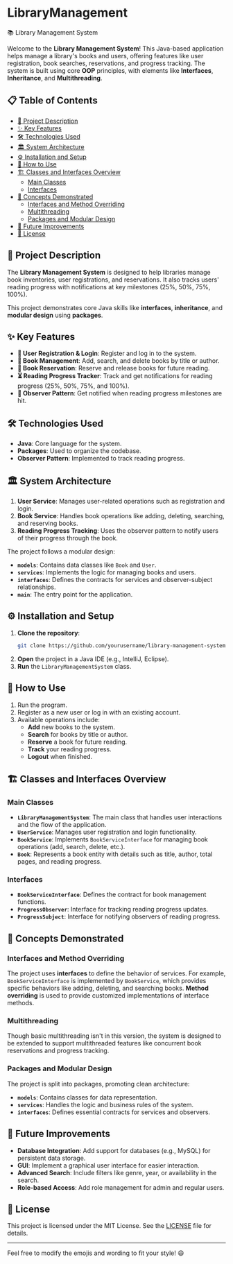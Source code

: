# LibraryManagement
📚 Library Management System

Welcome to the **Library Management System**! This Java-based application helps manage a library's books and users, offering features like user registration, book searches, reservations, and progress tracking. The system is built using core **OOP** principles, with elements like **Interfaces**, **Inheritance**, and **Multithreading**.

## 📋 Table of Contents

- [🚀 Project Description](#-project-description)
- [✨ Key Features](#-key-features)
- [🛠️ Technologies Used](#️-technologies-used)
- [🏛️ System Architecture](#️-system-architecture)
- [⚙️ Installation and Setup](#️-installation-and-setup)
- [📖 How to Use](#-how-to-use)
- [🏗️ Classes and Interfaces Overview](#-classes-and-interfaces-overview)
  - [Main Classes](#main-classes)
  - [Interfaces](#interfaces)
- [🧠 Concepts Demonstrated](#-concepts-demonstrated)
  - [Interfaces and Method Overriding](#interfaces-and-method-overriding)
  - [Multithreading](#multithreading)
  - [Packages and Modular Design](#packages-and-modular-design)
- [🔮 Future Improvements](#-future-improvements)
- [📜 License](#-license)

## 🚀 Project Description

The **Library Management System** is designed to help libraries manage book inventories, user registrations, and reservations. It also tracks users' reading progress with notifications at key milestones (25%, 50%, 75%, 100%).

This project demonstrates core Java skills like **interfaces**, **inheritance**, and **modular design** using **packages**.

## ✨ Key Features

- **👤 User Registration & Login**: Register and log in to the system.
- **📖 Book Management**: Add, search, and delete books by title or author.
- **🔖 Book Reservation**: Reserve and release books for future reading.
- **⏳ Reading Progress Tracker**: Track and get notifications for reading progress (25%, 50%, 75%, and 100%).
- **📡 Observer Pattern**: Get notified when reading progress milestones are hit.

## 🛠️ Technologies Used

- **Java**: Core language for the system.
- **Packages**: Used to organize the codebase.
- **Observer Pattern**: Implemented to track reading progress.

## 🏛️ System Architecture

1. **User Service**: Manages user-related operations such as registration and login.
2. **Book Service**: Handles book operations like adding, deleting, searching, and reserving books.
3. **Reading Progress Tracking**: Uses the observer pattern to notify users of their progress through the book.

The project follows a modular design:
- **`models`**: Contains data classes like `Book` and `User`.
- **`services`**: Implements the logic for managing books and users.
- **`interfaces`**: Defines the contracts for services and observer-subject relationships.
- **`main`**: The entry point for the application.

## ⚙️ Installation and Setup

1. **Clone the repository**:
   ```bash
   git clone https://github.com/yourusername/library-management-system.git
   ```
2. **Open** the project in a Java IDE (e.g., IntelliJ, Eclipse).
3. **Run** the `LibraryManagementSystem` class.

## 📖 How to Use

1. Run the program.
2. Register as a new user or log in with an existing account.
3. Available operations include:
   - **Add** new books to the system.
   - **Search** for books by title or author.
   - **Reserve** a book for future reading.
   - **Track** your reading progress.
   - **Logout** when finished.

## 🏗️ Classes and Interfaces Overview

### Main Classes

- **`LibraryManagementSystem`**: The main class that handles user interactions and the flow of the application.
- **`UserService`**: Manages user registration and login functionality.
- **`BookService`**: Implements `BookServiceInterface` for managing book operations (add, search, delete, etc.).
- **`Book`**: Represents a book entity with details such as title, author, total pages, and reading progress.

### Interfaces

- **`BookServiceInterface`**: Defines the contract for book management functions.
- **`ProgressObserver`**: Interface for tracking reading progress updates.
- **`ProgressSubject`**: Interface for notifying observers of reading progress.

## 🧠 Concepts Demonstrated

### Interfaces and Method Overriding

The project uses **interfaces** to define the behavior of services. For example, `BookServiceInterface` is implemented by `BookService`, which provides specific behaviors like adding, deleting, and searching books. **Method overriding** is used to provide customized implementations of interface methods.

### Multithreading

Though basic multithreading isn't in this version, the system is designed to be extended to support multithreaded features like concurrent book reservations and progress tracking.

### Packages and Modular Design

The project is split into packages, promoting clean architecture:
- **`models`**: Contains classes for data representation.
- **`services`**: Handles the logic and business rules of the system.
- **`interfaces`**: Defines essential contracts for services and observers.

## 🔮 Future Improvements

- **Database Integration**: Add support for databases (e.g., MySQL) for persistent data storage.
- **GUI**: Implement a graphical user interface for easier interaction.
- **Advanced Search**: Include filters like genre, year, or availability in the search.
- **Role-based Access**: Add role management for admin and regular users.

## 📜 License

This project is licensed under the MIT License. See the [LICENSE](LICENSE) file for details.

---

Feel free to modify the emojis and wording to fit your style! 😄
 
